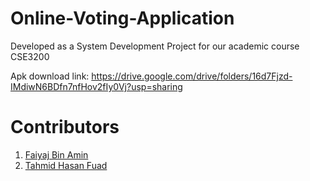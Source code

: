 # Online-Voting-Application

Developed as a System Development Project for our academic course CSE3200

Apk download link:
https://drive.google.com/drive/folders/16d7Fjzd-IMdiwN6BDfn7nfHov2fIy0Vj?usp=sharing


# **Contributors**
1. [Faiyaj Bin Amin](https://github.com/FaiyajAmin)
2. [Tahmid Hasan Fuad](https://github.com/ffuad)
